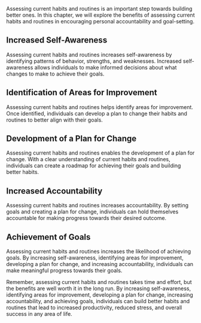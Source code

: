 
Assessing current habits and routines is an important step towards building better ones. In this chapter, we will explore the benefits of assessing current habits and routines in encouraging personal accountability and goal-setting.

Increased Self-Awareness
------------------------

Assessing current habits and routines increases self-awareness by identifying patterns of behavior, strengths, and weaknesses. Increased self-awareness allows individuals to make informed decisions about what changes to make to achieve their goals.

Identification of Areas for Improvement
---------------------------------------

Assessing current habits and routines helps identify areas for improvement. Once identified, individuals can develop a plan to change their habits and routines to better align with their goals.

Development of a Plan for Change
--------------------------------

Assessing current habits and routines enables the development of a plan for change. With a clear understanding of current habits and routines, individuals can create a roadmap for achieving their goals and building better habits.

Increased Accountability
------------------------

Assessing current habits and routines increases accountability. By setting goals and creating a plan for change, individuals can hold themselves accountable for making progress towards their desired outcome.

Achievement of Goals
--------------------

Assessing current habits and routines increases the likelihood of achieving goals. By increasing self-awareness, identifying areas for improvement, developing a plan for change, and increasing accountability, individuals can make meaningful progress towards their goals.

Remember, assessing current habits and routines takes time and effort, but the benefits are well worth it in the long run. By increasing self-awareness, identifying areas for improvement, developing a plan for change, increasing accountability, and achieving goals, individuals can build better habits and routines that lead to increased productivity, reduced stress, and overall success in any area of life.
